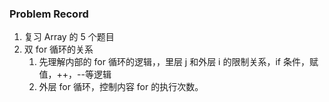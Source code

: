 ### Problem Record

1. 复习 Array 的 5 个题目
2. 双 for 循环的关系
   1. 先理解内部的 for 循环的逻辑，，里层 j 和外层 i 的限制关系，if 条件，赋值，++，--等逻辑
   2. 外层 for 循环，控制内容 for 的执行次数。
